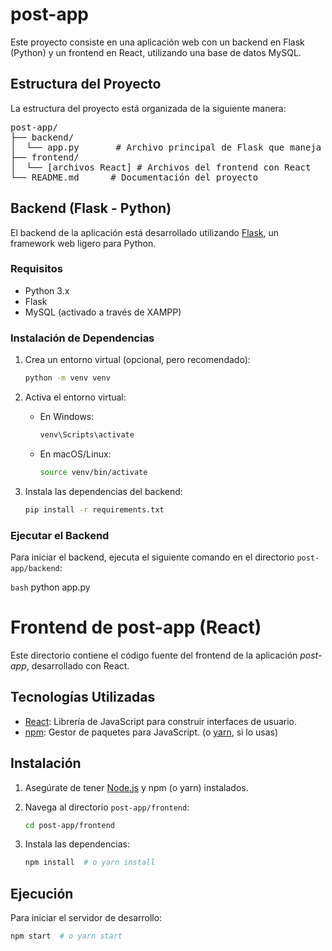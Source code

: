 # post-app

Este proyecto consiste en una aplicación web con un backend en Flask (Python) y un frontend en React, utilizando una base de datos MySQL.

## Estructura del Proyecto

La estructura del proyecto está organizada de la siguiente manera:
<pre>
post-app/
├── backend/
│  └── app.py       # Archivo principal de Flask que maneja el backend
├── frontend/
│  └── [archivos React] # Archivos del frontend con React
└── README.md      # Documentación del proyecto
</pre>
## Backend (Flask - Python)

El backend de la aplicación está desarrollado utilizando [Flask](https://flask.palletsprojects.com/), un framework web ligero para Python.

### Requisitos

*   Python 3.x
*   Flask
*   MySQL (activado a través de XAMPP)

### Instalación de Dependencias

1.  Crea un entorno virtual (opcional, pero recomendado):

    ```bash
    python -m venv venv
    ```

2.  Activa el entorno virtual:

    *   En Windows:

        ```bash
        venv\Scripts\activate
        ```

    *   En macOS/Linux:

        ```bash
        source venv/bin/activate
        ```

3.  Instala las dependencias del backend:

    ```bash
    pip install -r requirements.txt
    ```

### Ejecutar el Backend

Para iniciar el backend, ejecuta el siguiente comando en el directorio `post-app/backend`:

```bash```
python app.py

# Frontend de post-app (React)

Este directorio contiene el código fuente del frontend de la aplicación *post-app*, desarrollado con React.

## Tecnologías Utilizadas

*   [React](https://react.dev/): Librería de JavaScript para construir interfaces de usuario.
*   [npm](https://www.npmjs.com/): Gestor de paquetes para JavaScript. (o [yarn](https://yarnpkg.com/), si lo usas)

## Instalación

1.  Asegúrate de tener [Node.js](https://nodejs.org/) y npm (o yarn) instalados.
2.  Navega al directorio `post-app/frontend`:

    ```bash
    cd post-app/frontend
    ```

3.  Instala las dependencias:

    ```bash
    npm install  # o yarn install
    ```

## Ejecución

Para iniciar el servidor de desarrollo:

```bash
npm start  # o yarn start
```
